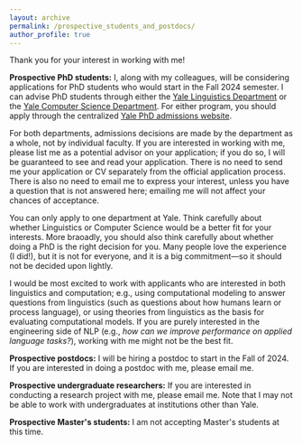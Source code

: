```yaml
---
layout: archive
permalink: /prospective_students_and_postdocs/
author_profile: true
---
```


Thank you for your interest in working with me!

**Prospective PhD students:** I, along with my colleagues, will be considering applications for PhD students who would start in the Fall 2024 semester. I can advise PhD students through either the [Yale Linguistics Department](https://ling.yale.edu/academics/graduate/graduate-admissions) or the [Yale Computer Science Department](https://cpsc.yale.edu/academics/graduate-program/yale-computer-science-phd-program-admissions-faq). For either program, you should apply through the centralized [Yale PhD admissions website](https://gsas.yale.edu/admissions/phdmasters-application-process). 

For both departments, admissions decisions are made by the department as a whole, not by individual faculty. If you are interested in working with me, please list me as a potential advisor on your application; if you do so, I will be guaranteed to see and read your application. There is no need to send me your application or CV separately from the official application process. There is also no need to email me to express your interest, unless you have a question that is not answered here; emailing me will not affect your chances of acceptance.

You can only apply to one department at Yale. Think carefully about whether Linguistics or Computer Science would be a better fit for your interests. More braoadly, you should also think carefully about whether doing a PhD is the right decision for you. Many people love the experience (I did!), but it is not for everyone, and it is a big commitment&mdash;so it should not be decided upon lightly.

I would be most excited to work with applicants who are interested in both linguistics and computation; e.g., using computational modeling to answer questions from linguistics (such as questions about how humans learn or process language), or using theories from linguistics as the basis for evaluating computational models. If you are purely interested in the engineering side of NLP (e.g., *how can we improve performance on applied language tasks?*), working with me might not be the best fit.

**Prospective postdocs:** I will be hiring a postdoc to start in the Fall of 2024. If you are interested in doing a postdoc with me, please email me. 

**Prospective undergraduate researchers:** If you are interested in conducting a research project with me, please email me. Note that I may not be able to work with undergraduates at institutions other than Yale.


**Prospective Master's students:** I am not accepting Master's students at this time.


